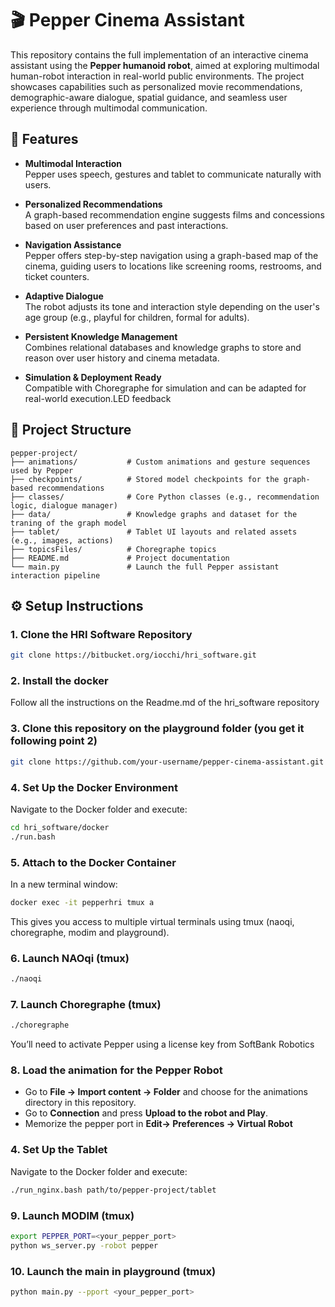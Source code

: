 # 🎬 Pepper Cinema Assistant
This repository contains the full implementation of an interactive cinema assistant using the **Pepper humanoid robot**, aimed at exploring multimodal human-robot interaction in real-world public environments. The project showcases capabilities such as personalized movie recommendations, demographic-aware dialogue, spatial guidance, and seamless user experience through multimodal communication.

## 🚀 Features

- **Multimodal Interaction**  
  Pepper uses speech, gestures and tablet to communicate naturally with users.

- **Personalized Recommendations**  
  A graph-based recommendation engine suggests films and concessions based on user preferences and past interactions.

- **Navigation Assistance**  
  Pepper offers step-by-step navigation using a graph-based map of the cinema, guiding users to locations like screening rooms, restrooms, and ticket counters.

- **Adaptive Dialogue**  
  The robot adjusts its tone and interaction style depending on the user's age group (e.g., playful for children, formal for adults).

- **Persistent Knowledge Management**  
  Combines relational databases and knowledge graphs to store and reason over user history and cinema metadata.

- **Simulation & Deployment Ready**  
  Compatible with Choregraphe for simulation and can be adapted for real-world execution.LED feedback

## 📁 Project Structure
```plaintext
pepper-project/
├── animations/           # Custom animations and gesture sequences used by Pepper
├── checkpoints/          # Stored model checkpoints for the graph-based recommendations
├── classes/              # Core Python classes (e.g., recommendation logic, dialogue manager)
├── data/                 # Knowledge graphs and dataset for the traning of the graph model
├── tablet/               # Tablet UI layouts and related assets (e.g., images, actions)
├── topicsFiles/          # Choregraphe topics
├── README.md             # Project documentation
└── main.py               # Launch the full Pepper assistant interaction pipeline
```
## ⚙️ Setup Instructions

### 1. Clone the HRI Software Repository
```bash
git clone https://bitbucket.org/iocchi/hri_software.git
```
### 2. Install the docker
Follow all the instructions on the Readme.md of the hri_software repository
### 3. Clone this repository on the playground folder (you get it following point 2)
```bash
git clone https://github.com/your-username/pepper-cinema-assistant.git
 ```
### 4. Set Up the Docker Environment
Navigate to the Docker folder and execute:
```bash
cd hri_software/docker
./run.bash
```
### 5. Attach to the Docker Container
In a new terminal window:
```bash
docker exec -it pepperhri tmux a
```
This gives you access to multiple virtual terminals using tmux (naoqi, choregraphe, modim and playground).
### 6. Launch NAOqi (tmux)
```bash
./naoqi
```
### 7. Launch Choregraphe (tmux)
```bash
./choregraphe
```
You’ll need to activate Pepper using a license key from SoftBank Robotics
### 8. Load the animation for the Pepper Robot
- Go to **File → Import content → Folder** and choose for the animations directory in this repository.
- Go to **Connection** and press **Upload to the robot and Play**.
- Memorize the pepper port in **Edit→ Preferences → Virtual Robot**
### 4. Set Up the Tablet
Navigate to the Docker folder and execute:
```bash
./run_nginx.bash path/to/pepper-project/tablet
```
### 9. Launch MODIM (tmux)
```bash
export PEPPER_PORT=<your_pepper_port>
python ws_server.py -robot pepper
```
### 10. Launch the main in playground (tmux)
```bash
python main.py --pport <your_pepper_port>
```
